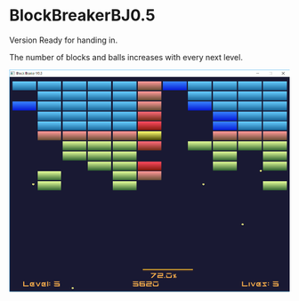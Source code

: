 # BlockBreakerBJ0.5
Version Ready for handing in.

The number of blocks and balls increases with every next level.


![Alt text](/BBV0.4.png?raw=true "Game Screenshot")
